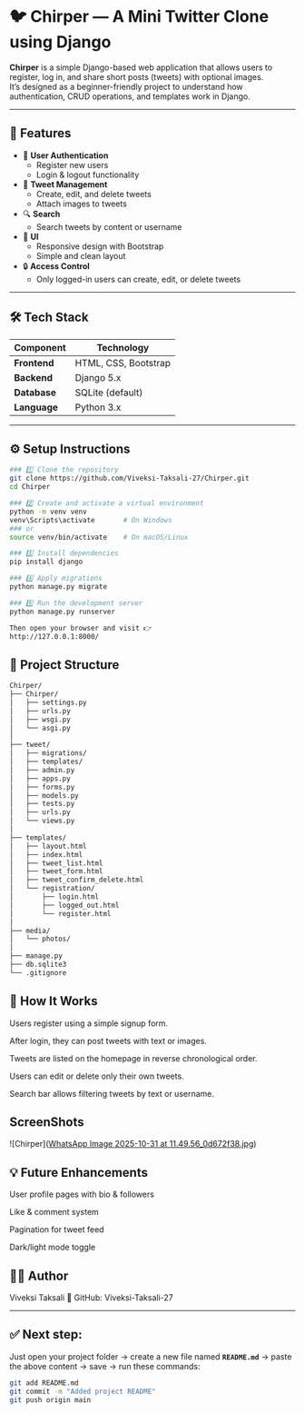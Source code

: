 # 🐦 Chirper — A Mini Twitter Clone using Django

**Chirper** is a simple Django-based web application that allows users to register, log in, and share short posts (tweets) with optional images.  
It’s designed as a beginner-friendly project to understand how authentication, CRUD operations, and templates work in Django.

---

## 🚀 Features

- 👤 **User Authentication**
  - Register new users
  - Login & logout functionality
- 📝 **Tweet Management**
  - Create, edit, and delete tweets
  - Attach images to tweets
- 🔍 **Search**
  - Search tweets by content or username
- 🎨 **UI**
  - Responsive design with Bootstrap
  - Simple and clean layout
- 🔒 **Access Control**
  - Only logged-in users can create, edit, or delete tweets

---

## 🛠️ Tech Stack

| Component  | Technology |
|-------------|-------------|
| **Frontend** | HTML, CSS, Bootstrap |
| **Backend** | Django 5.x |
| **Database** | SQLite (default) |
| **Language** | Python 3.x |

---

## ⚙️ Setup Instructions
```bash
### 1️⃣ Clone the repository
git clone https://github.com/Viveksi-Taksali-27/Chirper.git
cd Chirper
```
```bash
### 2️⃣ Create and activate a virtual environment
python -m venv venv
venv\Scripts\activate       # On Windows
### or
source venv/bin/activate    # On macOS/Linux
```
```bash
### 3️⃣ Install dependencies
pip install django
```
```bash
### 4️⃣ Apply migrations
python manage.py migrate
```
```bash
### 5️⃣ Run the development server
python manage.py runserver
```
```bash
Then open your browser and visit 👉
http://127.0.0.1:8000/
```

## 📁 Project Structure
```bash
Chirper/
├── Chirper/
│   ├── settings.py
│   ├── urls.py
│   ├── wsgi.py
│   └── asgi.py
│
├── tweet/
│   ├── migrations/
│   ├── templates/
│   ├── admin.py
│   ├── apps.py
│   ├── forms.py
│   ├── models.py
│   ├── tests.py
│   ├── urls.py
│   └── views.py
│
├── templates/
│   ├── layout.html
│   ├── index.html
│   ├── tweet_list.html
│   ├── tweet_form.html
│   ├── tweet_confirm_delete.html
│   └── registration/
│       ├── login.html
│       ├── logged_out.html
│       └── register.html
│
├── media/
│   └── photos/
│
├── manage.py
├── db.sqlite3
└── .gitignore
```
## 🧩 How It Works

Users register using a simple signup form.

After login, they can post tweets with text or images.

Tweets are listed on the homepage in reverse chronological order.

Users can edit or delete only their own tweets.

Search bar allows filtering tweets by text or username.

## ScreenShots
![Chirper]([WhatsApp Image 2025-10-31 at 11.49.56_0d672f38.jpg](https://github.com/Viveksi-Taksali-27/Chirper/blob/85823bfb243feafb6806395afcf3cab5c66ec613/WhatsApp%20Image%202025-10-31%20at%2011.49.56_0d672f38.jpg))
## 💡 Future Enhancements

User profile pages with bio & followers

Like & comment system

Pagination for tweet feed

Dark/light mode toggle

## 👩‍💻 Author

Viveksi Taksali
📍 GitHub: Viveksi-Taksali-27


---

## ✅ **Next step:**  
Just open your project folder → create a new file named **`README.md`** → paste the above content → save → run these commands:

```bash
git add README.md
git commit -m "Added project README"
git push origin main
```
